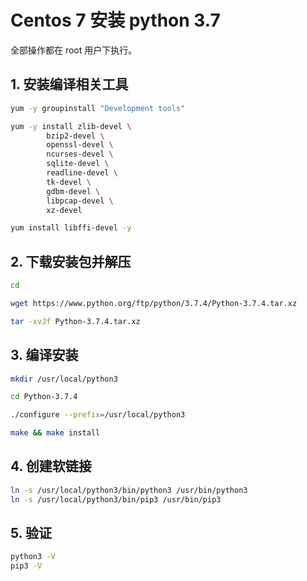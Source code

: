 # Centos 7 安装 python 3.7

全部操作都在 root 用户下执行。

## 1. 安装编译相关工具

```sh
yum -y groupinstall "Development tools"

yum -y install zlib-devel \
		bzip2-devel \
		openssl-devel \
		ncurses-devel \
		sqlite-devel \
		readline-devel \
		tk-devel \
		gdbm-devel \
		libpcap-devel \
		xz-devel

yum install libffi-devel -y
```

## 2. 下载安装包并解压

```sh
cd

wget https://www.python.org/ftp/python/3.7.4/Python-3.7.4.tar.xz

tar -xvJf Python-3.7.4.tar.xz
```

## 3. 编译安装

```sh
mkdir /usr/local/python3

cd Python-3.7.4

./configure --prefix=/usr/local/python3

make && make install
```

## 4. 创建软链接

```sh
ln -s /usr/local/python3/bin/python3 /usr/bin/python3
ln -s /usr/local/python3/bin/pip3 /usr/bin/pip3
```

## 5. 验证

```sh
python3 -V
pip3 -V
```
